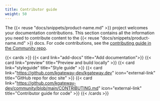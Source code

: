 ```yaml
---
title: Contributor guide
weight: 50
---
```


The {{< reuse "docs/snippets/product-name.md" >}} project welcomes your documentation contributions. This section contains all the information you need to contribute content to the {{< reuse "docs/snippets/product-name.md" >}} docs. For code contributions, see the [contributing guide in the Community repo](https://github.com/kgateway-dev/community/blob/main/CONTRIBUTING.md).

{{< cards >}}
{{< card link="add-docs" title="Add documentation">}}
{{< card link="preview" title="Preview and build locally" >}}
{{< card link="styleguide" title="Style guide" >}}
{{< card link="https://github.com/kgateway-dev/kgateway.dev" icon="external-link" title="GitHub repo for doc site" >}}
{{< card link="https://github.com/kgateway-dev/community/blob/main/CONTRIBUTING.md" icon="external-link" title="Contributor guide for code" >}}
{{< /cards >}}
